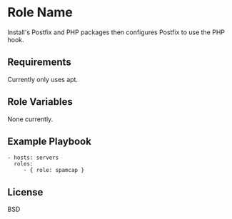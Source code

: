 Role Name
=========

Install's Postfix and PHP packages then configures Postfix to use the PHP hook.

Requirements
------------

Currently only uses apt.

Role Variables
--------------

None currently.

Example Playbook
----------------

    - hosts: servers
      roles:
         - { role: spamcap }

License
-------

BSD